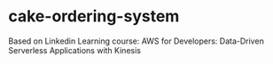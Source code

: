 # cake-ordering-system
Based on Linkedin Learning course: AWS for Developers: Data-Driven Serverless Applications with Kinesis
